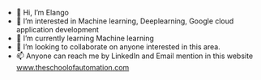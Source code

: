 - 👋 Hi, I’m Elango
- 👀 I’m interested in Machine learning, Deeplearning, Google cloud application development
- 🌱 I’m currently learning Machine learning
- 💞️ I’m looking to collaborate on anyone interested in this area.
- 📫 Anyone can reach me by LinkedIn and Email mention in this website www.theschoolofautomation.com

